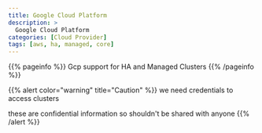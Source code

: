 ```yaml
---
title: Google Cloud Platform
description: >
  Google Cloud Platform
categories: [Cloud Provider]
tags: [aws, ha, managed, core]
---
```


{{% pageinfo %}}
Gcp support for HA and Managed Clusters
{{% /pageinfo %}}

{{% alert color="warning" title="Caution" %}}
we need credentials to access clusters

these are confidential information so shouldn't be shared with anyone
{{% /alert %}}
